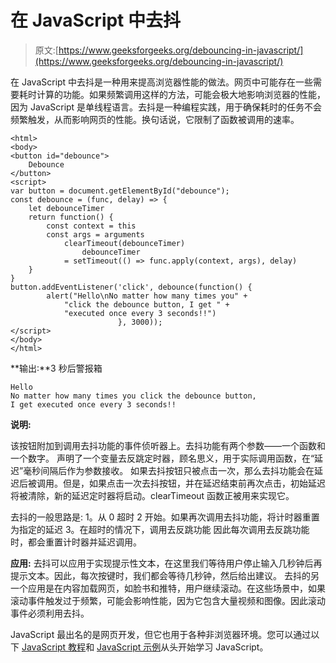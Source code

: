 # 在 JavaScript 中去抖

> 原文:[https://www.geeksforgeeks.org/debouncing-in-javascript/](https://www.geeksforgeeks.org/debouncing-in-javascript/)

在 JavaScript 中去抖是一种用来提高浏览器性能的做法。网页中可能存在一些需要耗时计算的功能。如果频繁调用这样的方法，可能会极大地影响浏览器的性能，因为 JavaScript 是单线程语言。去抖是一种编程实践，用于确保耗时的任务不会频繁触发，从而影响网页的性能。换句话说，它限制了函数被调用的速率。

```
<html> 
<body>
<button id="debounce">
    Debounce
</button>
<script>
var button = document.getElementById("debounce");
const debounce = (func, delay) => {
    let debounceTimer
    return function() {
        const context = this
        const args = arguments
            clearTimeout(debounceTimer)
                debounceTimer
            = setTimeout(() => func.apply(context, args), delay)
    }
} 
button.addEventListener('click', debounce(function() {
        alert("Hello\nNo matter how many times you" +
            "click the debounce button, I get " +
            "executed once every 3 seconds!!")
                        }, 3000));
</script>
</body>
</html>
```

**输出:**3 秒后警报箱

```
Hello
No matter how many times you click the debounce button,
I get executed once every 3 seconds!!

```

**说明:**

该按钮附加到调用去抖功能的事件侦听器上。去抖功能有两个参数——一个函数和一个数字。
声明了一个变量去反跳定时器，顾名思义，用于实际调用函数，在“延迟”毫秒间隔后作为参数接收。
如果去抖按钮只被点击一次，那么去抖功能会在延迟后被调用。但是，如果点击一次去抖按钮，并在延迟结束前再次点击，初始延迟将被清除，新的延迟定时器将启动。clearTimeout 函数正被用来实现它。

去抖的一般思路是:
1。从 0 超时
2 开始。如果再次调用去抖功能，将计时器重置为指定的延迟
3。在超时的情况下，调用去反跳功能
因此每次调用去反跳功能时，都会重置计时器并延迟调用。

**应用:**
去抖可以应用于实现提示性文本，在这里我们等待用户停止输入几秒钟后再提示文本。因此，每次按键时，我们都会等待几秒钟，然后给出建议。
去抖的另一个应用是在内容加载网页，如脸书和推特，用户继续滚动。在这些场景中，如果滚动事件触发过于频繁，可能会影响性能，因为它包含大量视频和图像。因此滚动事件必须利用去抖。

JavaScript 最出名的是网页开发，但它也用于各种非浏览器环境。您可以通过以下 [JavaScript 教程](https://www.geeksforgeeks.org/javascript-tutorial/)和 [JavaScript 示例](https://www.geeksforgeeks.org/javascript-examples/)从头开始学习 JavaScript。